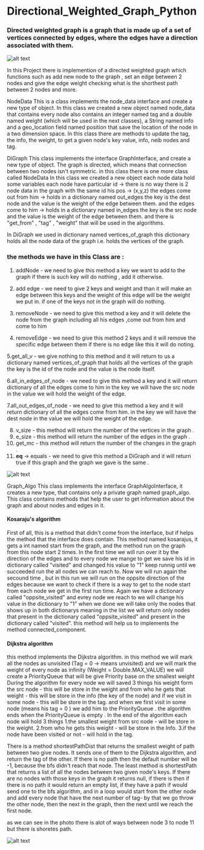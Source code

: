 # Directional_Weighted_Graph_Python


### Directed weighted graph is a graph that is made up of a set of vertices connected by edges, where the edges have a direction associated with them.



![alt text](https://i.stack.imgur.com/YC8LA.gif)






In this Project there is implemention of a directed weighted graph which functions such as add new node to the graph , set an edge between 2 nodes and give the edge weight checking what is the shorthest path between 2 nodes and more.

NodeData
This is a class implements the node_data interface and create a new type of object. In this class we created a new object named node_data that contains 
every node also contains an integer named tag and a double named weight (which will be used in the next classes), a String named info and a geo_location field named position that save the location of the node in a two dimension space.
In this class there are methods to update the tag, the info, the weight, to get a given node's key value, info, neib nodes and tag.

DiGraph
This class implements the interface GraphInterface, and create a new type of object. The graph is directed, which means that connection between two nodes isn't symmetric.
in this class there is one more class called NodeData In this class we created a new object each node data hold some variables 
each node have particular id -> there is no way there is 2 node data in the graph with the same id 
his pos -> (x,y,z)
the edges come out from him -> holds in a dictionary named out_edges the key is the dest node and the value is the weight of the edge between them.
and the edges come to him -> holds in a dictionary named in_edges the key is the src node and the value is the weight of the edge between them.
and there is "get_from" , "tag" , "weight" that will be used in the algorithms.

In DiGraph we used in dictionary named vertices_of_graph this dictionary holds all the node data of the graph i.e. holds the vertices of the graph.

### the methods we have in this Class are :
1. addNode - we need to give this method a key we want to add to the graph if there is such key will do nothing , add it otherwise.

2. add edge - we need to give 2 keys and weight and than it will make an edge between this keys and the weight of this edge will be the weight we put in.
  if one of the keys not in the graph will do nothing.
  
3. removeNode - we need to give this method a key and it will delete the node from the graph including all his edges ,come out from him and come to him 
4. removeEdge - we need to give this method 2 keys and it will remove the specific edge between them if there is no edge like this it will do noting.

5.get_all_v - we give nothing to this method and it will return to us a dictionary named vertices_of_graph that holds all the vertices of the graph the key is the id     of the node and the value is the node itself.

6.all_in_edges_of_node - we need to give this method a key and it will return dictionary of all the edges come to him in the key we will have the src node in the value   we will hold the weight of the edge.

7.all_out_edges_of_node - we need to give this method a key and it will return dictionary of all the edges come from him. in the key we will have the dest node in the   value we will hold the weight of the edge.

8. v_size - this method will return the number of the vertices in the graph .
9. e_size - this method will return the number of the edges in the graph .
10. get_mc - this method will return the number of the changes in the graph .
11. __eq__ -> equals - we need to give this method a DiGraph and it will return true if this graph and the graph we gave is the same . 




![alt text](https://www.researchgate.net/publication/337070671/figure/fig2/AS:865839351857152@1583443596094/An-example-of-directed-weighted-graph.png)




Graph_Algo
This class implements the interface GraphAlgoInterface, it creates a new type, that contains only a private graph named graph_algo.
This class contains methods that help the user to get information about the graph and about nodes and edges in it.


#### Kosaraju's algorithm

First of all, this is a method that didn't come from the interface, but if helps the method that the interface does contain. This method named kosarajus, it gets a int named start from the graph, and the method run on the graph from this node start 2 times. In the first time we will run over it by the direction of the edges and to every node we mange to get we save his id in  dictionary called "visited" and changed his value to "1" keep runnig until we succeeded run the all nodes we can reach to. Now we will run again the secound time , but in this run we will run on the oppsite direction of the edges because we want to check if there is a way to get to the node start from each node we get in the first run time. Again we have a dictionary called "oppsite_visited"  and evrey node we reach to we will change his value in the dictionary to "1" when we done we will take only the nodes that shows up in both dictionarys meaning in the list we will return only nodes that present in the dictionary called "oppsite_visited" and present in the dictionary called "visited". this method will help us to implements the method connected_component. 

#### Dijkstra algorithm

this method implements the Dijkstra algorithm.
in this method we will mark all the nodes as unvisited (Tag = 0 -> means unvisited)
and we will mark the weight of every node as infinity (Weight = Double.MAX_VALUE)
we will create a PriorityQueue that will be give Priority base on the smallest weight
During the algorithm for every node we will saved 3 things
his weight form the src node - this will be store in the weight
and from who he gets that weight - this will be store in the info (the key of the node)
and if we visit in some node - this will be store in the tag.
and when we first visit in some node (means his tag = 0 )
we add him to the PriorityQueue .
the algorithm ends when the PriorityQueue is empty .
In the end of the algorithm each node will hold 3 things
1.the smallest weight from src node - will be store in the weight.
2.from who he gets this weight - will be store in the Info.
3.if the node have been visited or not - will hold in the tag.



There is a method shortestPathDist that returns the smallest weight of path between two give nodes. It sends one of them to the Dijkstra algorithm, and return the tag of the other. If there is no path then the default number will be -1, because the bfs didn't reach that node.
The least method is shortestPath that returns a list of all the nodes between two given node's keys. If there are no nodes with those keys in the graph it returns null, if there is then if there is no path it would return an empty list, if they have a path if would send one to the bfs algorithm, and in a loop would start from the other node  and add every node that have the next number of tag- by that we go throw the other node, then the next in the graph, then the next until we reach the first node.

as we can see in the photo there is alot of ways between node 3 to node 11 but there is shoretes path.


![alt text](https://www.researchgate.net/profile/Trong_Do/publication/224234542/figure/fig2/AS:393713277784066@1470879968319/a-Weighted-directed-graph-topology-scenario-2.png)

